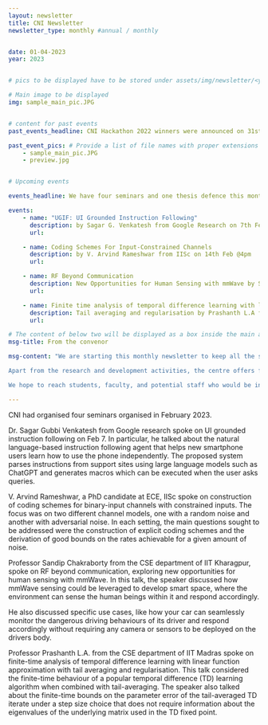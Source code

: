 ```yaml
---
layout: newsletter
title: CNI Newsletter
newsletter_type: monthly #annual / monthly


date: 01-04-2023 
year: 2023


# pics to be displayed have to be stored under assets/img/newsletter/<year>/<month>

# Main image to be displayed
img: sample_main_pic.JPG


# content for past events
past_events_headline: CNI Hackathon 2022 winners were announced on 31st January, 2023

past_event_pics: # Provide a list of file names with proper extensions
    - sample_main_pic.JPG
    - preview.jpg


# Upcoming events

events_headline: We have four seminars and one thesis defence this month.

events:
    - name: "UGIF: UI Grounded Instruction Following"
      description: by Sagar G. Venkatesh from Google Research on 7th Feb @4pm
      url:

    - name: Coding Schemes For Input-Constrained Channels
      description: by V. Arvind Rameshwar from IISc on 14th Feb @4pm
      url:

    - name: RF Beyond Communication
      description: New Opportunities for Human Sensing with mmWave by Sandip Chakraborty from IIT Kharagpur on 21st Feb @4pm
      url:

    - name: Finite time analysis of temporal difference learning with linear function approximation
      description: Tail averaging and regularisation by Prashanth L.A from IIT Madras 28th Feb @4pm
      url:

# The content of below two will be displayed as a box inside the main area.
msg-title: From the convenor

msg-content: "We are starting this monthly newsletter to keep all the stakeholders updated on the centre activities. 

Apart from the research and development activities, the centre offers free online courses, scholarship for students working in the relevant areas, organises weekly seminar series, technical workshops, and annual summer schools. 

We hope to reach students, faculty, and potential staff who would be interested in participating in the centre activities. "

---
```


<!-- Main article -->

CNI had organised four seminars organised in February 2023.  

Dr. Sagar Gubbi Venkatesh from Google research spoke on UI grounded instruction following on Feb 7.   In particular, he talked about the natural language-based instruction following agent that helps new smartphone users learn how to use the phone independently. The proposed system parses instructions from support sites using large language models such as ChatGPT and generates macros which can be executed when the user asks queries.
 
V. Arvind Rameshwar, a PhD candidate at ECE, IISc spoke on construction of coding schemes for binary-input channels with constrained inputs. The focus was on two different channel models, one with a random noise and another with adversarial noise. In each setting, the main questions sought to be addressed were the construction of explicit coding schemes and the derivation of good bounds on the rates achievable for a given amount of noise.  

Professor Sandip Chakraborty from the CSE department of IIT Kharagpur, spoke on RF beyond communication, exploring new opportunities for human sensing with mmWave. In this talk, the speaker discussed how mmWave sensing could be leveraged to develop smart space, where the environment can sense the human beings within it and respond accordingly.

He also discussed specific use cases, like how your car can seamlessly monitor the dangerous driving behaviours of its driver and respond accordingly without requiring any camera or sensors to be deployed on the drivers body. 

Professor Prashanth L.A. from the CSE department of IIT Madras spoke on finite-time analysis of temporal difference learning with linear function approximation with tail averaging and regularisation. This talk considered the finite-time behaviour of a popular temporal difference (TD) learning algorithm when combined with tail-averaging. The speaker also talked about the finite-time bounds on the parameter error of the tail-averaged TD iterate under a step size choice that does not require information about the eigenvalues of the underlying matrix used in the TD fixed point. 
